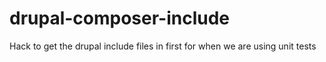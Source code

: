 # drupal-composer-include
Hack to get the drupal include files in first for when we are using unit tests
